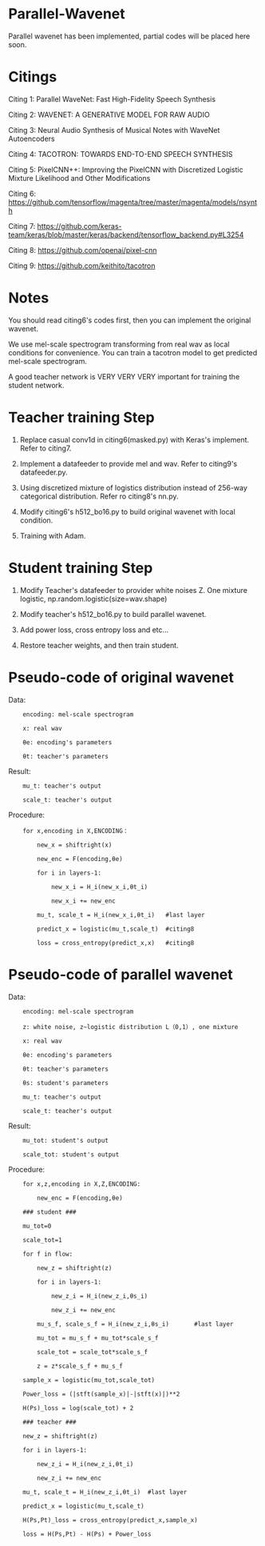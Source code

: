 # Parallel-Wavenet

Parallel wavenet has been implemented, partial codes will be placed here soon.

# Citings

Citing 1: Parallel WaveNet: Fast High-Fidelity Speech Synthesis

Citing 2: WAVENET: A GENERATIVE MODEL FOR RAW AUDIO

Citing 3: Neural Audio Synthesis of Musical Notes with WaveNet Autoencoders

Citing 4: TACOTRON: TOWARDS END-TO-END SPEECH SYNTHESIS 

Citing 5: PixelCNN++: Improving the PixelCNN with Discretized Logistic Mixture Likelihood and Other Modifications

Citing 6: https://github.com/tensorflow/magenta/tree/master/magenta/models/nsynth

Citing 7: https://github.com/keras-team/keras/blob/master/keras/backend/tensorflow_backend.py#L3254

Citing 8: https://github.com/openai/pixel-cnn

Citing 9: https://github.com/keithito/tacotron

# Notes

You should read citing6's codes first, then you can implement the original wavenet.

We use mel-scale spectrogram transforming from real wav as local conditions for convenience. You can train a tacotron model to get predicted mel-scale spectrogram.

A good teacher network is VERY VERY VERY important for training the student network.

# Teacher training Step

1. Replace casual conv1d in citing6(masked.py) with Keras's implement. Refer to citing7.

2. Implement a datafeeder to provide mel and wav. Refer to citing9's datafeeder.py.

3. Using discretized mixture of logistics distribution instead of 256-way categorical distribution. Refer ro citing8's nn.py.

4. Modify citing6's h512_bo16.py to build original wavenet with local condition.

5. Training with Adam.

# Student training Step

1. Modify Teacher's datafeeder to provider white noises Z. One mixture logistic, np.random.logistic(size=wav.shape)

2. Modify teacher's h512_bo16.py to build parallel wavenet.

3. Add power loss, cross entropy loss and etc...

4. Restore teacher weights, and then train student.


# Pseudo-code of original wavenet
  
  Data:
  
        encoding: mel-scale spectrogram  
  
        x: real wav
        
        θe: encoding's parameters
        
        θt: teacher's parameters
        
  Result:
        
        mu_t: teacher's output
        
        scale_t: teacher's output
  
  Procedure:
        
        for x,encoding in X,ENCODING：
  			  
            new_x = shiftright(x)
  				
            new_enc = F(encoding,θe)
  				
            for i in layers-1:
  					
                new_x_i = H_i(new_x_i,θt_i)
  					
                new_x_i += new_enc
  				
            mu_t, scale_t = H_i(new_x_i,θt_i)   #last layer
  				
            predict_x = logistic(mu_t,scale_t)  #citing8
  				
            loss = cross_entropy(predict_x,x)   #citing8
        
  
  
        
# Pseudo-code of parallel wavenet
  
  Data: 
        
        encoding: mel-scale spectrogram 
        
        z: white noise, z~logistic distribution L（0,1）, one mixture 
        
        x: real wav
        
        θe: encoding's parameters
        
        θt: teacher's parameters
        
        θs: student's parameters
        
        mu_t: teacher's output
        
        scale_t: teacher's output
  
  Result: 
        
        mu_tot: student's output
        
        scale_tot: student's output
  
  Procedure:
  
        for x,z,encoding in X,Z,ENCODING:
    
            new_enc = F(encoding,θe)
				
		### student ###
				
		mu_tot=0
				
		scale_tot=1
		
		for f in flow:					
			
		    new_z = shiftright(z)
					
		    for i in layers-1:
			
			    new_z_i = H_i(new_z_i,θs_i)
  							
  			    new_z_i += new_enc
  					
  		    mu_s_f, scale_s_f = H_i(new_z_i,θs_i)		#last layer
						
		    mu_tot = mu_s_f + mu_tot*scale_s_f
						
		    scale_tot = scale_tot*scale_s_f
			
		    z = z*scale_s_f + mu_s_f 
				
		sample_x = logistic(mu_tot,scale_tot)
				
		Power_loss = (|stft(sample_x)|-|stft(x)|)**2
				
		H(Ps)_loss = log(scale_tot) + 2
				
		### teacher ###
				
		new_z = shiftright(z)
  			
  		for i in layers-1:
  			
 		    new_z_i = H_i(new_z_i,θt_i)
  					
  		    new_z_i += new_enc
  			
  		mu_t, scale_t = H_i(new_z_i,θt_i)  #last layer
  			
  		predict_x = logistic(mu_t,scale_t) 
  			
  		H(Ps,Pt)_loss = cross_entropy(predict_x,sample_x)	 
  			
  		loss = H(Ps,Pt) - H(Ps) + Power_loss

